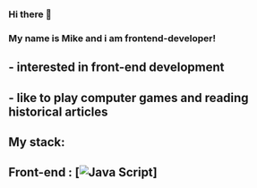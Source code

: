 ### Hi there 👋

### My name is Mike and i am frontend-developer!
## 
##     - interested in front-end development
##     - like to play computer games and reading historical articles
##      
##    My stack:
##        Front-end : [![Java Script](https://shields.io/badge/-Java_Script-F7DF1E?logo=javascript&style=for-the-badge&logoColor=222https://shields.io/badge/-Java_Script-F7DF1E?logo=javascript&style=for-the-badge&logoColor=222)]
